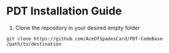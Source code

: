 # PDT Installation Guide
1. Clone the repository in your desired empty folder
```
git clone https://github.com/AceOfSpadesCard/PDT-CodeBase /path/to/destination
```
